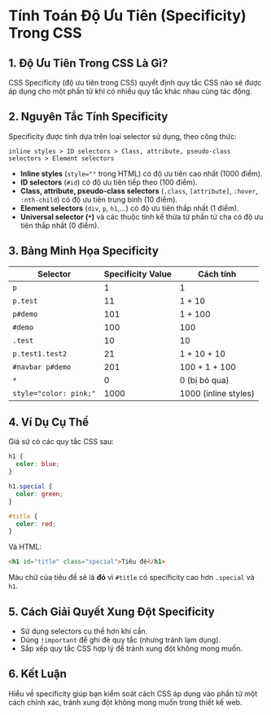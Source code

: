 # Tính Toán Độ Ưu Tiên (Specificity) Trong CSS

## 1. Độ Ưu Tiên Trong CSS Là Gì?
CSS Specificity (độ ưu tiên trong CSS) quyết định quy tắc CSS nào sẽ được áp dụng cho một phần tử khi có nhiều quy tắc khác nhau cùng tác động. 

## 2. Nguyên Tắc Tính Specificity
Specificity được tính dựa trên loại selector sử dụng, theo công thức:

```
inline styles > ID selectors > Class, attribute, pseudo-class selectors > Element selectors
```

- **Inline styles** (`style=""` trong HTML) có độ ưu tiên cao nhất (1000 điểm).
- **ID selectors** (`#id`) có độ ưu tiên tiếp theo (100 điểm).
- **Class, attribute, pseudo-class selectors** (`.class`, `[attribute]`, `:hover`, `:nth-child`) có độ ưu tiên trung bình (10 điểm).
- **Element selectors** (`div`, `p`, `h1`,...) có độ ưu tiên thấp nhất (1 điểm).
- **Universal selector (`*`)** và các thuộc tính kế thừa từ phần tử cha có độ ưu tiên thấp nhất (0 điểm).

## 3. Bảng Minh Họa Specificity

| Selector | Specificity Value | Cách tính |
|----------|------------------|-----------|
| `p` | 1 | 1 |
| `p.test` | 11 | 1 + 10 |
| `p#demo` | 101 | 1 + 100 |
| `#demo` | 100 | 100 |
| `.test` | 10 | 10 |
| `p.test1.test2` | 21 | 1 + 10 + 10 |
| `#navbar p#demo` | 201 | 100 + 1 + 100 |
| `*` | 0 | 0 (bị bỏ qua) |
| `style="color: pink;"` | 1000 | 1000 (inline styles) |

## 4. Ví Dụ Cụ Thể
Giả sử có các quy tắc CSS sau:
```css
h1 {
  color: blue;
}

h1.special {
  color: green;
}

#title {
  color: red;
}
```
Và HTML:
```html
<h1 id="title" class="special">Tiêu đề</h1>
```
Màu chữ của tiêu đề sẽ là **đỏ** vì `#title` có specificity cao hơn `.special` và `h1`.

## 5. Cách Giải Quyết Xung Đột Specificity
- Sử dụng selectors cụ thể hơn khi cần.
- Dùng `!important` để ghi đè quy tắc (nhưng tránh lạm dụng).
- Sắp xếp quy tắc CSS hợp lý để tránh xung đột không mong muốn.

## 6. Kết Luận
Hiểu về specificity giúp bạn kiểm soát cách CSS áp dụng vào phần tử một cách chính xác, tránh xung đột không mong muốn trong thiết kế web.

